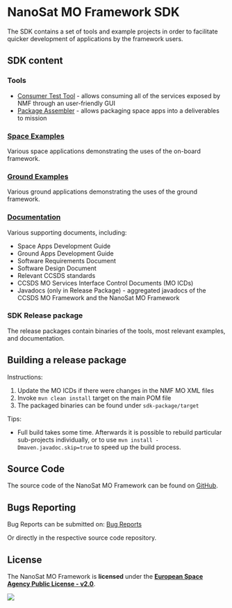 # NanoSat MO Framework SDK
The SDK contains a set of tools and example projects in order to facilitate quicker development of applications by the framework users.

## SDK content

### Tools
- [Consumer Test Tool](tools/consumer-test-tool) - allows consuming all of the services exposed by NMF through an user-friendly GUI
- [Package Assembler](tools/package-assembler) - allows packaging space apps into a deliverables to mission

### [Space Examples](examples/space)
Various space applications demonstrating the uses of the on-board framework.

### [Ground Examples](examples/ground)
Various ground applications demonstrating the uses of the ground framework.

### [Documentation](sdk-package/resources/docs)
Various supporting documents, including:
- Space Apps Development Guide
- Ground Apps Development Guide
- Software Requirements Document
- Software Design Document
- Relevant CCSDS standards
- CCSDS MO Services Interface Control Documents (MO ICDs)
- Javadocs (only in Release Package) - aggregated javadocs of the CCSDS MO Framework and the NanoSat MO Framework

### SDK Release package
The release packages contain binaries of the tools, most relevant examples, and documentation.

## Building a release package
Instructions:
1. Update the MO ICDs if there were changes in the NMF MO XML files
2. Invoke `mvn clean install` target on the main POM file
3. The packaged binaries can be found under `sdk-package/target`
  
Tips:
- Full build takes some time.
Afterwards it is possible to rebuild particular sub-projects individually,
or to use `mvn install -Dmaven.javadoc.skip=true` to speed up the build process.

## Source Code
The source code of the NanoSat MO Framework can be found on [GitHub].

## Bugs Reporting
Bug Reports can be submitted on: [Bug Reports]

Or directly in the respective source code repository.

## License
The NanoSat MO Framework is **licensed** under the **[European Space Agency Public License - v2.0]**.

[![][ESAImage]][website]
	
	
[ESAImage]: http://www.esa.int/esalogo/images/logotype/img_colorlogo_darkblue.gif
[here]: https://nanosat-mo-framework.github.io/
[European Space Agency Public License - v2.0]: https://github.com/esa/CCSDS_MO_TRANS/blob/master/LICENCE.md
[GitHub]: https://github.com/esa
[Bug Reports]: https://github.com/esa/nanosat-mo-framework/issues
[website]: http://www.esa.int/
